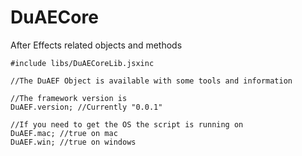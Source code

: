 # DuAECore
After Effects related objects and methods

    #include libs/DuAECoreLib.jsxinc
    
    //The DuAEF Object is available with some tools and information
    
    //The framework version is
    DuAEF.version; //Currently "0.0.1"
    
    //If you need to get the OS the script is running on
    DuAEF.mac; //true on mac
    DuAEF.win; //true on windows
    
